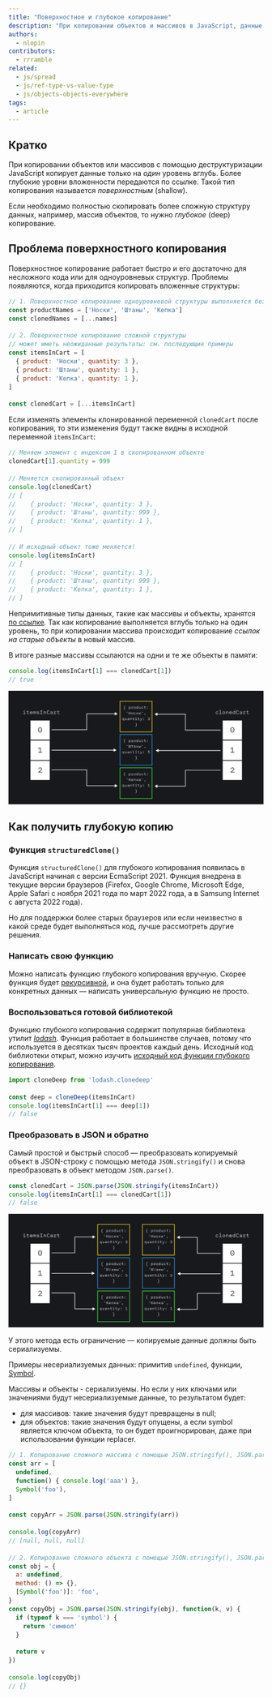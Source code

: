```yaml
---
title: "Поверхностное и глубокое копирование"
description: "При копировании объектов и массивов в JavaScript, данные копируются только на один уровень вглубь."
authors:
  - nlopin
contributors:
  - rrramble
related:
  - js/spread
  - js/ref-type-vs-value-type
  - js/objects-objects-everywhere
tags:
  - article
---
```


## Кратко

При копировании объектов или массивов с помощью деструктуризации JavaScript копирует данные только на _один_ уровень вглубь.
Более глубокие уровни вложенности передаются по ссылке. Такой тип копирования называется _поверхностным_ (shallow).

Если необходимо полностью скопировать более сложную структуру данных, например, массив объектов, то нужно _глубокое_ (deep) копирование.

## Проблема поверхностного копирования

Поверхностное копирование работает быстро и его достаточно для несложного кода или для одноуровневых структур.
Проблемы появляются, когда приходится копировать вложенные структуры:

```js
// 1. Поверхностное копирование одноуровневой структуры выполняется без проблем
const productNames = ['Носки', 'Штаны', 'Кепка']
const clonedNames = [...names]

// 2. Поверхностное копирование сложной структуры
// может иметь неожиданные результаты: см. последующие примеры
const itemsInCart = [
  { product: 'Носки', quantity: 3 },
  { product: 'Штаны', quantity: 1 },
  { product: 'Кепка', quantity: 1 },
]

const clonedCart = [...itemsInCart]
```

Если изменять элементы клонированной переменной `clonedCart` после копирования, то эти изменения будут также видны в исходной переменной `itemsInCart`:

```js
// Меняем элемент с индексом 1 в скопированном объекте
clonedCart[1].quantity = 999

// Меняется скопированный объект
console.log(clonedCart)
// [
//    { product: 'Носки', quantity: 3 },
//    { product: 'Штаны', quantity: 999 },
//    { product: 'Кепка', quantity: 1 },
// ]

// И исходный объект тоже меняется!
console.log(itemsInCart)
// [
//    { product: 'Носки', quantity: 3 },
//    { product: 'Штаны', quantity: 999 },
//    { product: 'Кепка', quantity: 1 },
// ]
```

Непримитивные типы данных, такие как массивы и объекты, хранятся [по ссылке](/js/ref-type-vs-value-type/#ssylochnye-tipy-dannyh). Так как копирование выполняется вглубь только на один уровень, то при копировании массива происходит копирование _ссылок на старые объекты_ в новый массив.

В итоге разные массивы ссылаются на одни и те же объекты в памяти:

```js
console.log(itemsInCart[1] === clonedCart[1])
// true
```

![Результат поверхностного копирования массива](images/shallow.png)

## Как получить глубокую копию

### Функция `structuredClone()`

Функция `structuredClone()` для глубокого копирования появилась в JavaScript начиная с версии EcmaScript 2021.
Функция внедрена в текущие версии браузеров (Firefox, Google Chrome, Microsoft Edge, Apple Safari с ноября 2021 года по март 2022 года, а в Samsung Internet с августа 2022 года).

Но для поддержки более старых браузеров или если неизвестно в какой среде будет выполняться код, лучше рассмотреть другие решения.

### Написать свою функцию

Можно написать функцию глубокого копирования вручную. Скорее функция будет [рекурсивной](/js/recursion/), и она будет работать только для конкретных данных — написать универсальную функцию не просто.

### Воспользоваться готовой библиотекой

Функцию глубокого копирования содержит популярная библиотека утилит [_lodash_](https://lodash.com/docs/4.17.15#cloneDeep). Функция работает в большинстве случаев, потому что используется в десятках тысяч проектов каждый день. Исходный код библиотеки открыт, можно изучить [исходный код функции глубокого копирования](https://github.com/lodash/lodash/blob/4.17.15/lodash.js#L2620).

```js
import cloneDeep from 'lodash.clonedeep'

const deep = cloneDeep(itemsInCart)
console.log(itemsInCart[1] === deep[1])
// false
```

### Преобразовать в JSON и обратно

Самый простой и быстрый способ — преобразовать копируемый объект в JSON-строку с помощью метода `JSON.stringify()` и снова преобразовать в объект методом `JSON.parse()`.

```js
const clonedCart = JSON.parse(JSON.stringify(itemsInCart))
console.log(itemsInCart[1] === clonedCart[1])
// false
```

![Результат глубокого копирования массива](images/deep.png)

У этого метода есть ограничение — копируемые данные должны быть сериализуемы.

Примеры несериализуемых данных: примитив `undefined`, функции, [Symbol](/js/symbol/).

Массивы и объекты - сериализуемы. Но если у них ключами или значениями будут несериализуемые данные, то результатом будет:

- для массивов: такие значения будут превращены в null;
- для объектов: такие значения будут опущены, а если symbol является ключом объекта, то он будет проигнорирован, даже при использовании функции replacer.

```js
// 1. Копирование сложного массива с помощью JSON.stringify(), JSON.parse()
const arr = [
  undefined,
  function() { console.log('aaa') },
  Symbol('foo'),
]

const copyArr = JSON.parse(JSON.stringify(arr))

console.log(copyArr)
// [null, null, null]

// 2. Копирование сложного объекта с помощью JSON.stringify(), JSON.parse()
const obj = {
  a: undefined,
  method: () => {},
  [Symbol('foo')]: 'foo',
}
const copyObj = JSON.parse(JSON.stringify(obj), function(k, v) {
  if (typeof k === 'symbol') {
    return 'символ'
  }

  return v
})

console.log(copyObj)
// {}
```

